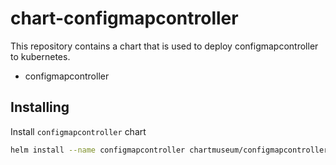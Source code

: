 # chart-configmapcontroller

This repository contains a chart that is used to deploy configmapcontroller to kubernetes.

- configmapcontroller

## Installing

Install `configmapcontroller` chart

```bash
helm install --name configmapcontroller chartmuseum/configmapcontroller --namespace <namespace-name>
```